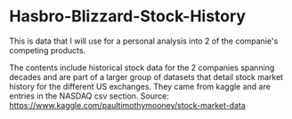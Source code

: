 # Hasbro-Blizzard-Stock-History
This is data that I will use for a personal analysis into 2 of the companie's competing products.


The contents include historical stock data for the 2 companies spanning decades and are part of 
a larger group of datasets that detail stock market history for the different US exchanges. They 
came from kaggle and are entries in the NASDAQ csv section.
Source: https://www.kaggle.com/paultimothymooney/stock-market-data
